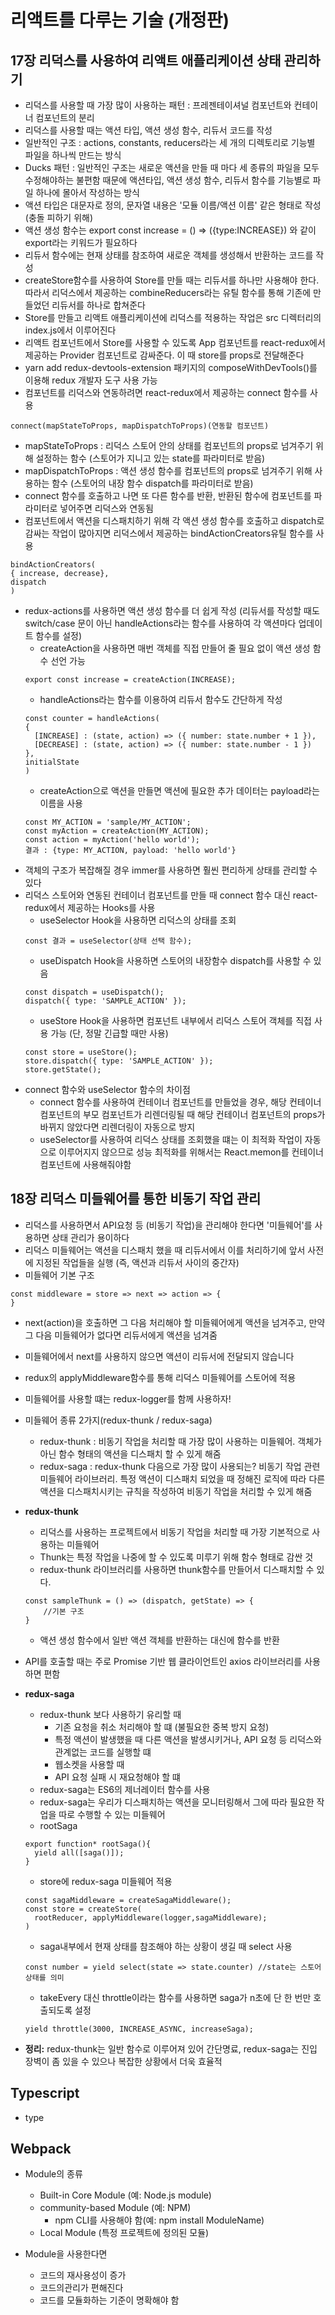 # 리액트를 다루는 기술 (개정판)
## 17장 리덕스를 사용하여 리액트 애플리케이션 상태 관리하기
- 리덕스를 사용할 때 가장 많이 사용하는 패턴 : 프레젠테이셔널 컴포넌트와 컨테이너 컴포넌트의 분리
- 리덕스를 사용할 때는 액션 타입, 액션 생성 함수, 리듀서 코드를 작성
- 일반적인 구조 : actions, constants, reducers라는 세 개의 디렉토리로 기능별 파일을 하나씩 만드는 방식
- Ducks 패턴 : 일반적인 구조는 새로운 액션을 만들 때 마다 세 종류의 파일을 모두 수정해야하는 불편함 때문에 액션타입, 액션 생성 함수, 리듀서 함수를 기능별로 파일 하나에 몰아서 작성하는 방식
- 액션 타입은 대문자로 정의, 문자열 내용은 '모듈 이름/액션 이름' 같은 형태로 작성 (충돌 피하기 위해)
- 액션 생성 함수는 export const increase = () => ({type:INCREASE}) 와 같이 export라는 키워드가 필요하다
- 리듀서 함수에는 현재 상태를 참조하여 새로운 객체를 생성해서 반환하는 코드를 작성
- createStore함수를 사용하여 Store를 만들 때는 리듀서를 하나만 사용해야 한다. 따라서 리덕스에서 제공하는 combineReducers라는 유틸 함수를 통해 기존에 만들었던 리듀서를 하나로 합쳐준다
- Store를 만들고 리액트 애플리케이션에 리덕스를 적용하는 작업은 src 디렉터리의 index.js에서 이루어진다
- 리액트 컴포넌트에서 Store를 사용할 수 있도록 App 컴포넌트를 react-redux에서 제공하는 Provider 컴포넌트로 감싸준다. 이 때 store를 props로 전달해준다
- yarn add redux-devtools-extension 패키지의 composeWithDevTools()를 이용해 redux 개발자 도구 사용 가능
- 컴포넌트를 리덕스와 연동하려면 react-redux에서 제공하는 connect 함수를 사용
```
connect(mapStateToProps, mapDispatchToProps)(연동할 컴포넌트)
```
- mapStateToProps : 리덕스 스토어 안의 상태를 컴포넌트의 props로 넘겨주기 위해 설정하는 함수 (스토어가 지니고 있는 state를 파라미터로 받음)
- mapDispatchToProps : 액션 생성 함수를 컴포넌트의 props로 넘겨주기 위해 사용하는 함수 (스토어의 내장 함수 dispatch를 파라미터로 받음)
- connect 함수를 호출하고 나면 또 다른 함수를 반환, 반환된 함수에 컴포넌트를 파라미터로 넣어주면 리덕스와 연동됨
- 컴포넌트에서 액션을 디스패치하기 위해 각 액션 생성 함수를 호출하고 dispatch로 감싸는 작업이 많아지면 리덕스에서 제공하는 bindActionCreators유틸 함수를 사용
```
bindActionCreators(
{ increase, decrease},
dispatch
)
```
- redux-actions를 사용하면 액션 생성 함수를 더 쉽게 작성 (리듀서를 작성할 때도 switch/case 문이 아닌 handleActions라는 함수를 사용하여 각 액션마다 업데이트 함수를 설정)
  - createAction을 사용하면 매번 객체를 직접 만들어 줄 필요 없이 액션 생성 함수 선언 가능
  ```
  export const increase = createAction(INCREASE);
  ```
  - handleActions라는 함수를 이용하여 리듀서 함수도 간단하게 작성
  ```
  const counter = handleActions(
  {
    [INCREASE] : (state, action) => ({ number: state.number + 1 }),
    [DECREASE] : (state, action) => ({ number: state.number - 1 })
  },
  initialState
  )
  ```
  - createAction으로 액션을 만들면 액션에 필요한 추가 데이터는 payload라는 이름을 사용
  ```
  const MY_ACTION = 'sample/MY_ACTION';
  const myAction = createAction(MY_ACTION);
  const action = myAction('hello world');
  결과 : {type: MY_ACTION, payload: 'hello world'}
  ```
- 객체의 구조가 복잡해질 경우 immer를 사용하면 훨씬 편리하게 상태를 관리할 수 있다
- 리덕스 스토어와 연동된 컨테이너 컴포넌트를 만들 때 connect 함수 대신 react-redux에서 제공하는 Hooks를 사용
  - useSelector Hook을 사용하면 리덕스의 상태를 조회 
  ```
  const 결과 = useSelector(상태 선택 함수);
  ```
  - useDispatch Hook을 사용하면 스토어의 내장함수 dispatch를 사용할 수 있음
  ```
  const dispatch = useDispatch();
  dispatch({ type: 'SAMPLE_ACTION' });
  ```
  - useStore Hook을 사용하면 컴포넌트 내부에서 리덕스 스토어 객체를 직접 사용 가능 (단, 정말 긴급할 때만 사용)
  ```
  const store = useStore();
  store.dispatch({ type: 'SAMPLE_ACTION' });
  store.getState();
  ```
 - connect 함수와 useSelector 함수의 차이점
   - connect 함수를 사용하여 컨테이너 컴포넌트를 만들었을 경우, 해당 컨테이너 컴포넌트의 부모 컴포넌트가 리렌더링될 때 해당 컨테이너 컴포넌트의 props가 바뀌지 않았다면 리렌더링이 자동으로 방지
   - useSelector를 사용하여 리덕스 상태를 조회했을 떄는 이 최적화 작업이 자동으로 이루어지지 않으므로 성능 최적화를 위해서는 React.memon를 컨테이너 컴포넌트에 사용해줘야함 

## 18장 리덕스 미들웨어를 통한 비동기 작업 관리
- 리덕스를 사용하면서 API요청 등 (비동기 작업)을 관리해야 한다면 '미들웨어'를 사용하면 상태 관리가 용이하다
- 리덕스 미들웨어는 액션을 디스패치 했을 때 리듀서에서 이를 처리하기에 앞서 사전에 지정된 작업들을 실행 (즉, 액션과 리듀서 사이의 중간자)
- 미들웨어 기본 구조
```
const middleware = store => next => action => {
}
```
  - next(action)을 호출하면 그 다음 처리해야 할 미들웨어에게 액션을 넘겨주고, 만약 그 다음 미들웨어가 없다면 리듀서에게 액션을 넘겨줌
  - 미들웨어에서 next를 사용하지 않으면 액션이 리듀서에 전달되지 않습니다
  - redux의 applyMiddleware함수를 통해 리덕스 미들웨어를 스토어에 적용
  - 미들웨어를 사용할 떄는 redux-logger를 함께 사용하자! 
- 미들웨어 종류 2가지(redux-thunk / redux-saga)
  - redux-thunk : 비동기 작업을 처리할 때 가장 많이 사용하는 미들웨어. 객체가 아닌 함수 형태의 액션을 디스패치 할 수 있게 해줌
  - redux-saga : redux-thunk 다음으로 가장 많이 사용되는? 비동기 작업 관련 미들웨어 라이브러리. 특정 액션이 디스패치 되었을 때 정해진 로직에 따라 다른 액션을 디스패치시키는 규칙을 작성하여 비동기 작업을 처리할 수 있게 해줌
- **redux-thunk**
  - 리덕스를 사용하는 프로젝트에서 비동기 작업을 처리할 때 가장 기본적으로 사용하는 미들웨어
  - Thunk는 특정 작업을 나중에 할 수 있도록 미루기 위해 함수 형태로 감싼 것
  - redux-thunk 라이브러리를 사용하면 thunk함수를 만들어서 디스패치할 수 있다.
  ```
  const sampleThunk = () => (dispatch, getState) => {
      //기본 구조
  }
  ```
  - 액션 생성 함수에서 일반 액션 객체를 반환하는 대신에 함수를 반환
- API를 호출할 때는 주로 Promise 기반 웹 클라이언트인 axios 라이브러리를 사용하면 편함
- **redux-saga**
  - redux-thunk 보다 사용하기 유리할 때
    - 기존 요청을 취소 처리해야 할 떄 (불필요한 중복 방지 요청)
    - 특정 액션이 발생했을 때 다른 액션을 발생시키거나, API 요청 등 리덕스와 관계없는 코드를 실행할 떄
    - 웹소켓을 사용할 때
    - API 요청 실패 시 재요청해야 할 떄
  - redux-saga는 ES6의 제너레이터 함수를 사용
  - redux-saga는 우리가 디스패치하는 액션을 모니터링해서 그에 따라 필요한 작업을 따로 수행할 수 있는 미들웨어
  - rootSaga
  ```
  export function* rootSaga(){
    yield all([saga()]);
  }
  ```
  - store에 redux-saga 미들웨어 적용
  ```
  const sagaMiddleware = createSagaMiddleware();
  const store = createStore(
    rootReducer, applyMiddleware(logger,sagaMiddleware);
  )
  ```
  - saga내부에서 현재 상태를 참조해야 하는 상황이 생길 때 select 사용
  ```
  const number = yield select(state => state.counter) //state는 스토어 상태를 의미
  ```
  - takeEvery 대신 throttle이라는 함수를 사용하면 saga가 n초에 단 한 번만 호출되도록 설정
  ```
  yield throttle(3000, INCREASE_ASYNC, increaseSaga);
  ```

- **정리:** redux-thunk는 일반 함수로 이루어져 있어 간단명료, redux-saga는 진입 장벽이 좀 있을 수 있으나 복잡한 상황에서 더욱 효율적
    
## Typescript
- type 

## Webpack

- Module의 종류
  - Built-in Core Module (예: Node.js module)
  - community-based Module (예: NPM)
    - npm CLI를 사용해야 함(예: npm install ModuleName)
  - Local Module (특정 프로젝트에 정의된 모듈)

- Module을 사용한다면
  - 코드의 재사용성이 증가
  - 코드의관리가 편해진다
  - 코드를 모듈화하는 기준이 명확해야 함
